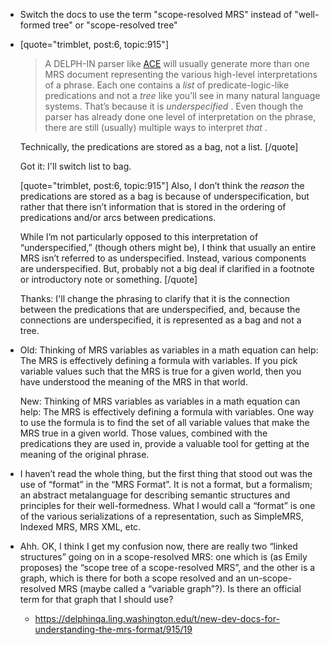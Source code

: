 - Switch the docs to use the term "scope-resolved MRS" instead of "well-formed tree" or "scope-resolved tree"
- [quote="trimblet, post:6, topic:915"]
    > A DELPH-IN parser like [ACE](http://sweaglesw.org/linguistics/ace/) will usually generate more than one MRS document representing the various high-level interpretations of a phrase. Each one contains a *list* of predicate-logic-like predications and not a *tree* like you’ll see in many natural language systems. That’s because it is *underspecified* . Even though the parser has already done one level of interpretation on the phrase, there are still (usually) multiple ways to interpret *that* .
    
    Technically, the predications are stored as a bag, not a list. 
    [/quote]
    
    Got it: I'll switch list to bag. 
    
    [quote="trimblet, post:6, topic:915"]
    Also, I don’t think the *reason* the predications are stored as a bag is because of underspecification, but rather that there isn’t information that is stored in the ordering of predications and/or arcs between predications.
    
    While I’m not particularly opposed to this interpretation of “underspecified,” (though others might be), I think that usually an entire MRS isn’t referred to as underspecified. Instead, various components are underspecified. But, probably not a big deal if clarified in a footnote or introductory note or something.
    [/quote]
    
    Thanks: I'll change the phrasing to clarify that it is the connection between the predications that are underspecified, and, because the connections are underspecified, it is represented as a bag and not a tree.
    
- Old: Thinking of MRS variables as variables in a math equation can help: The MRS is effectively defining a formula with variables. If you pick variable values such that the MRS is true for a given world, then you have understood the meaning of the MRS in that world.

  New: Thinking of MRS variables as variables in a math equation can help: The MRS is effectively defining a formula with variables. One way to use the formula is to find the set of all variable values that make the MRS true in a given world. Those values, combined with the predications they are used in, provide a valuable tool for getting at the meaning of the original phrase.

- I haven’t read the whole thing, but the first thing that stood out was the use of “format” in the “MRS Format”. It is not a format, but a formalism; an abstract metalanguage for describing semantic structures and principles for their well-formedness. What I would call a “format” is one of the various serializations of a representation, such as SimpleMRS, Indexed MRS, MRS XML, etc.
- Ahh. OK, I think I get my confusion now, there are really two “linked structures” going on in a scope-resolved MRS: one which is (as Emily proposes) the “scope tree of a scope-resolved MRS”, and the other is a graph, which is there for both a scope resolved and an un-scope-resolved MRS (maybe called a “variable graph”?). Is there an official term for that graph that I should use?
  - https://delphinqa.ling.washington.edu/t/new-dev-docs-for-understanding-the-mrs-format/915/19